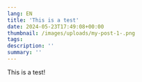 ```yaml
---
lang: EN
title: 'This is a test'
date: 2024-05-23T17:49:08+00:00
thumbnail: /images/uploads/my-post-1-.png
tags:
description: ''
summary: ''
---
```


This is a test!
